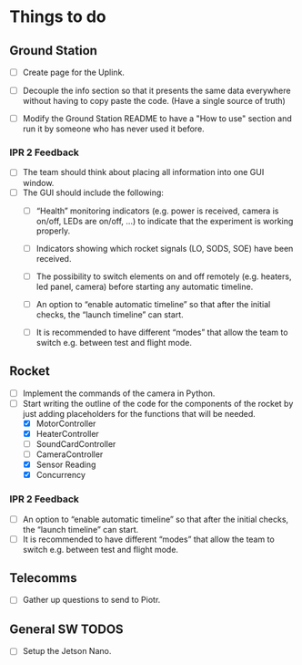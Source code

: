 # Things to do

## Ground Station

- [ ] Create page for the Uplink.
- [ ] Decouple the info section so that it presents the same data everywhere without having to copy paste the code. (Have a single source of truth)
- [ ] Modify the Ground Station README to have a "How to use" section and run it by someone who has never used it before.


### IPR 2 Feedback

- [ ] The team should think about placing all information into one GUI window.
- [ ] The GUI should include the following:
  - [ ] “Health” monitoring indicators (e.g. power is received, camera is on/off, LEDs are on/off, …) to indicate that the experiment is working properly.
  - [ ] Indicators showing which rocket signals (LO, SODS, SOE) have been received.
  - [ ] The possibility to switch elements on and off remotely (e.g. heaters, led panel, camera) before starting any automatic timeline.
  - [ ] An option to “enable automatic timeline” so that after the initial checks, the “launch timeline” can start.
  - [ ] It is recommended to have different “modes” that allow the team to switch e.g. between test and flight mode.


## Rocket

- [ ] Implement the commands of the camera in Python.
- [ ] Start writing the outline of the code for the components of the rocket by just adding placeholders for the functions that will be needed.
  - [X] MotorController
  - [X] HeaterController
  - [ ] SoundCardController
  - [ ] CameraController
  - [X] Sensor Reading
  - [X] Concurrency

### IPR 2 Feedback

- [ ] An option to “enable automatic timeline” so that after the initial checks, the “launch timeline” can start.
- [ ] It is recommended to have different “modes” that allow the team to switch e.g. between test and flight mode.

## Telecomms

- [ ] Gather up questions to send to Piotr.


## General SW TODOS

- [ ] Setup the Jetson Nano.